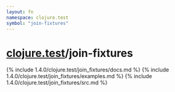 ```yaml
---
layout: fn
namespace: clojure.test
symbol: "join-fixtures"
---
```


# [clojure.test](../)/join-fixtures

{% include 1.4.0/clojure.test/join_fixtures/docs.md %}
{% include 1.4.0/clojure.test/join_fixtures/examples.md %}
{% include 1.4.0/clojure.test/join_fixtures/src.md %}

